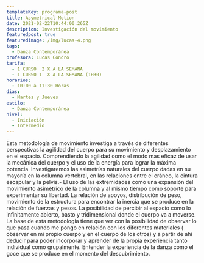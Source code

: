```yaml
---
templateKey: programa-post
title: Asymetrical-Motion
date: 2021-02-22T10:44:00.265Z
description: Investigación del movimiento
featuredpost: true
featuredimage: /img/lucas-4.png
tags:
  - Danza Contemporánea
profesora: Lucas Condro
tarifa:
  - 1 CURSO  2 X A LA SEMANA
  - 1 CURSO 1  X A LA SEMANA (1H30)
horarios:
  - 10:00 a 11:30 Horas
dias:
  - Martes y Jueves
estilo:
  - Danza Contemporánea
nivel:
  - Iniciación
  - Intermedio
---
```

Esta metodología de movimiento investiga a través de diferentes perspectivas la agilidad del cuerpo para su movimiento y desplazamiento en el espacio. 
Comprendiendo la agilidad como el modo mas eficaz de usar la mecánica del cuerpo y el uso de la energía para lograr la máxima potencia. 
Investigaremos las asimetrías naturales del cuerpo dadas en su mayoría en la columna vertebral, en las relaciones entre el cráneo, la cintura escapular y la pelvis.-
El uso de las extremidades como una expansión del movimiento asimétrico de la columna y al mismo tiempo como soporte para experimentar su libertad.
La relación de apoyos, distribución de peso, movimiento de la estructura para encontrar la inercia que se produce en la relación de fuerzas y pesos.
La posibilidad de percibir al espacio como lo infinitamente abierto, basto y tridimensional donde el cuerpo va a moverse. 
La base de esta metodología tiene que ver con la posibilidad de observar lo que pasa cuando me pongo en relación con los diferentes materiales   ( observar en mi propio cuerpo y en el cuerpo de los otros) y a partir de ahí deducir para poder incorporar y aprender de la propia experiencia tanto individual como grupalmente.
Entender la experiencia de la danza como el goce que se produce en el momento del descubrimiento.